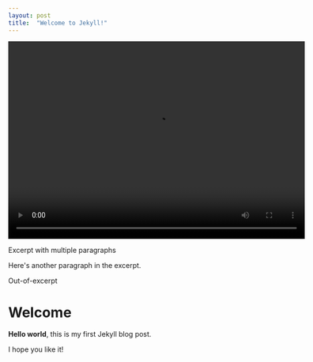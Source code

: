 ```yaml
---
layout: post
title:  "Welcome to Jekyll!"
---
```

   <video  class="video-item" autoplay="autoplay" loop="loop" width="600px" height="400px">
    <source src="https://github.com/Chafear/WineWithDiscount/blob/master/collection/hellothere.mp4" type="video/mp4" />
   </video>

Excerpt with multiple paragraphs

Here's another paragraph in the excerpt.

Out-of-excerpt
<!--more-->
# Welcome

**Hello world**, this is my first Jekyll blog post.

I hope you like it!


